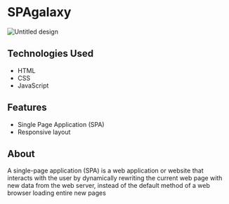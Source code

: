 # SPAgalaxy
![Untitled design](https://github.com/leonardomenezes7/SPAgalaxy/assets/145611761/57f725e0-fe00-4ebb-be91-1a07d17e188a)

## Technologies Used
- HTML
- CSS
- JavaScript

## Features
- Single Page Application (SPA)
- Responsive layout

## About
A single-page application (SPA) is a web application or website that interacts with the user by dynamically rewriting the current web page with new data from the web server, instead of the default method of a web browser loading entire new pages
